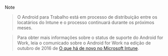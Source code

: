 > [!Note]

> O Android para Trabalho está em processo de distribuição entre os locatários do Intune e o processo continuará durante os próximos meses.

> Para obter mais informações sobre o status de suporte do Android for Work, leia o comunicado sobre o Android for Work na edição de outubro de 2016 de [O que há de novo no Microsoft Intune](/intune/whats-new/whats-new-archive#october-2016).


<!--HONumber=Jan17_HO1-->


